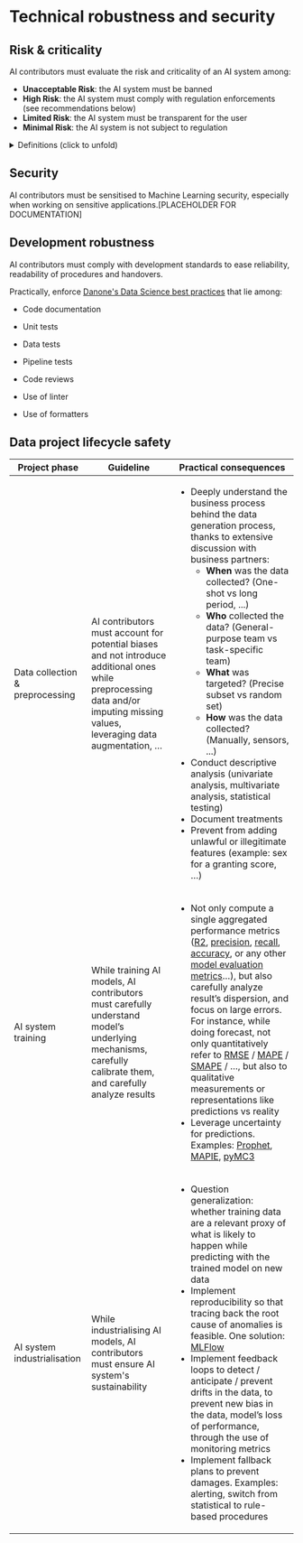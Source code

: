 # Technical robustness and security

## Risk & criticality

AI contributors must evaluate the risk and criticality of an AI system among:

- **Unacceptable Risk**: the AI system must be banned
- **High Risk**: the AI system must comply with regulation enforcements (see recommendations below)
- **Limited Risk**: the AI system must be transparent for the user
- **Minimal Risk**: the AI system is not subject to regulation

<details>
    <summary>Definitions (click to unfold)</summary>

Directly quoted from [ec.europa.eu](https://ec.europa.eu/commission/presscorner/detail/en/IP_21_1682)

<ul>
  <li><b>Unacceptable risk</b>: <i>AI systems considered a clear threat to the safety, livelihoods and rights of people [...]. This includes AI systems or applications that manipulate human behaviour to circumvent users' free will (e.g. toys using voice assistance encouraging dangerous behaviour of minors) and systems that allow ‘social scoring' by governments.</i></li>
  <li><b>High-risk AI systems include</b>:
    <ul>
      <li><i>Critical infrastructures (e.g. transport), that could put the life and health of citizens at risk</i></li>
      <li><i>Educational or vocational training, that may determine the access to education and professional course of someone's life (e.g. scoring of exams); safety components of products (e.g. AI application in robot-assisted surgery)</i></li>
      <li><i>Employment, workers management and access to self-employment (e.g. CV-sorting software for recruitment procedures);</i></li>
      <li><i>Essential private and public services (e.g. credit scoring denying citizens opportunity to obtain a loan);</i></li>
      <li><i>Law enforcement that may interfere with people's fundamental rights (e.g. evaluation of the reliability of evidence)</i></li>
      <li><i>Migration, asylum and border control management (e.g. verification of authenticity of travel documents);</i></li>
      <li><i>Administration of justice and democratic processes (e.g. applying the law to a concrete set of facts)</i></li>
    </ul>
  <li><b>Limited risk</b><i> - AI system with transparency obligations: When using AI systems such as chatbots, users should be aware that they are interacting with a machine so they can take an informed decision to continue or step back.</i></li>
  <li><b>Minimal risk</b><i>: the legal proposal allows the free use of applications such as AI-enabled video games or spam filters. The vast majority of AI systems fall into this category. The draft Regulation does not intervene here, as these AI systems represent only minimal or no risk for citizens' rights or safety.</i></li>
</ul>
</details>

## Security

AI contributors must be sensitised to Machine Learning security, especially when working on sensitive applications.[PLACEHOLDER FOR DOCUMENTATION]

## Development robustness

AI contributors must comply with development standards to ease reliability, readability of procedures and handovers.

Practically, enforce [Danone's Data Science best practices](https://github.com/danone/daai.data-science-best-practices) that lie among:

- Code documentation

- Unit tests

- Data tests

- Pipeline tests

- Code reviews

- Use of linter

- Use of formatters

## Data project lifecycle safety

| Project phase  | Guideline  | Practical consequences  |
|---|---|---|
| Data collection & preprocessing  | AI contributors must account for potential biases and not introduce additional ones while preprocessing data and/or imputing missing values, leveraging data augmentation, …  |<ul><li>Deeply understand the business process behind the data generation process, thanks to extensive discussion with business partners:<ul><li><b>When</b> was the data collected? (One-shot vs long period, ...)</li><li><b>Who</b> collected the data? (General-purpose team vs task-specific team)</li><li><b>What</b> was targeted? (Precise subset vs random set)</li><li><b>How</b> was the data collected? (Manually, sensors, ...)</li></ul><li>Conduct descriptive analysis (univariate analysis, multivariate analysis, statistical testing)</li><li>Document treatments</li><li>Prevent from adding unlawful or illegitimate features (example: sex for a granting score, …)</li> |
| AI system training  | While training AI models, AI contributors must carefully understand model’s underlying mechanisms, carefully calibrate them, and carefully analyze results  | <ul><li>Not only compute a single aggregated performance metrics (<a href="https://en.wikipedia.org/wiki/Coefficient_of_determination">R2</a>, <a href="https://en.wikipedia.org/wiki/Precision_and_recall">precision</a>, <a href="https://en.wikipedia.org/wiki/Precision_and_recall">recall</a>, <a href="https://en.wikipedia.org/wiki/Precision_and_recall">accuracy</a>, or any other <a href="https://scikit-learn.org/stable/modules/model_evaluation.html">model evaluation metrics</a>…), but also carefully analyze result’s dispersion, and focus on large errors. For instance, while doing forecast, not only quantitatively refer to <a href="https://en.wikipedia.org/wiki/Root-mean-square_deviation">RMSE</a> / <a href="https://en.wikipedia.org/wiki/Mean_absolute_percentage_error">MAPE</a> / <a href="https://en.wikipedia.org/wiki/Symmetric_mean_absolute_percentage_error">SMAPE</a> / …, but also to qualitative measurements or representations like predictions vs reality</li><li>Leverage uncertainty for predictions. Examples: <a href="https://facebook.github.io/prophet/docs/quick_start.html">Prophet</a>, <a href="https://github.com/simai-ml/MAPIE/tree/master/mapie">MAPIE</a>, <a href="https://docs.pymc.io/">pyMC3</a></li></ul> |
| AI system industrialisation |  While industrialising AI models, AI contributors must ensure AI system's sustainability | <ul><li>Question generalization: whether training data are a relevant proxy of what is likely to happen while predicting with the trained model on new data</li><li>Implement reproducibility so that tracing back the root cause of anomalies is feasible. One solution: <a href="https://mlflow.org/">MLFlow</a></li><li>Implement feedback loops to detect / anticipate / prevent drifts in the data, to prevent new bias in the data, model’s loss of performance, through the use of monitoring metrics</li><li>Implement fallback plans to prevent damages. Examples: alerting, switch from statistical to rule-based procedures</li></ul>|
